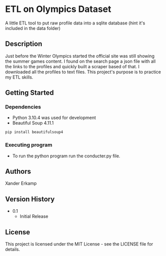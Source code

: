 # ETL on Olympics Dataset

A little ETL tool to put raw profile data into a sqlite database (hint it's included in the data folder)

## Description

Just before the Winter Olympics started the official site was still showing the summer games content. I found on the search page a json file with all the links to the profiles and quickly built a scraper based of that. I downloaded all the profiles to text files. This project's purpose is to practice my ETL skills.

## Getting Started

### Dependencies

* Python 3.10.4 was used for development
* Beautiful Soup 4.11.1

```bash
pip install beautifulsoup4
```

### Executing program

* To run the python program run the conducter.py file.

## Authors

Xander Erkamp

## Version History

* 0.1
  * Initial Release

## License

This project is licensed under the MIT License - see the LICENSE file for details.
